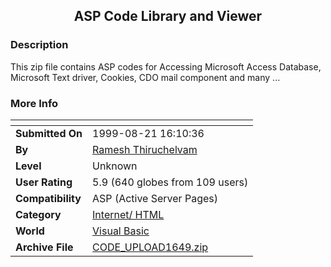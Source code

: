 ﻿<div align="center">

## ASP Code Library and Viewer


</div>

### Description

This zip file contains ASP codes for Accessing Microsoft Access Database, Microsoft Text driver, Cookies, CDO mail component and many ...
 
### More Info
 


<span>             |<span>
---                |---
**Submitted On**   |1999-08-21 16:10:36
**By**             |[Ramesh Thiruchelvam](https://github.com/Planet-Source-Code/PSCIndex/blob/master/ByAuthor/ramesh-thiruchelvam.md)
**Level**          |Unknown
**User Rating**    |5.9 (640 globes from 109 users)
**Compatibility**  |ASP \(Active Server Pages\) 
**Category**       |[Internet/ HTML](https://github.com/Planet-Source-Code/PSCIndex/blob/master/ByCategory/internet-html__1-34.md)
**World**          |[Visual Basic](https://github.com/Planet-Source-Code/PSCIndex/blob/master/ByWorld/visual-basic.md)
**Archive File**   |[CODE\_UPLOAD1649\.zip](https://github.com/Planet-Source-Code/ramesh-thiruchelvam-asp-code-library-and-viewer__1-2848/archive/master.zip)








